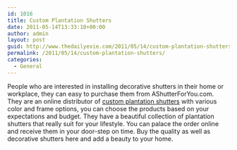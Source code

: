 ```yaml
---
id: 1016
title: Custom Plantation Shutters
date: 2011-05-14T13:33:18+00:00
author: admin
layout: post
guid: http://www.thedailyevie.com/2011/05/14/custom-plantation-shutters/
permalink: /2011/05/14/custom-plantation-shutters/
categories:
  - General
---
```

People who are interested in installing decorative shutters in their home or workplace, they can easy to purchase them from AShutterForYou.com. They are an online distributor of [custom plantation shutters](http://www.ashutterforyou.com/) with various color and frame options, you can choose the products based on your expectations and budget. They have a beautiful collection of plantation shutters that really suit for your lifestyle. You can palace the order online and receive them in your door-step on time. Buy the quality as well as decorative shutters here and add a beauty to your home.